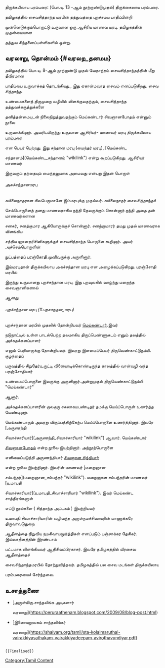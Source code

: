 திருக்கயிலாய பரம்பரை: (பொ.யு. 13 -ஆம் நூற்றாண்டுமுதல்) திருக்கைலாய பரம்பரை.
தமிழகத்தில் சைவசித்தாந்த மரபின் தத்துவத்தை புறச்சமய பாதிப்பின்றி
முன்னெடுக்கும்பொருட்டு உருவான ஒரு ஆசிரிய மாணவ மரபு. தமிழகத்தின் முதன்மையான
தத்துவ சிந்தனைப்பள்ளிகளில் ஒன்று.

## வரலாறு, தொன்மம் {#வரலற_தனமம}

தமிழகத்தில் பொ.யு. 8-ஆம் நூற்றாண்டு முதல் வேதாந்தம் சைவசித்தாந்தத்தின் மீது தீவிரமான
பாதிப்பை உருவாக்கத் தொடங்கியது., இது ஏகான்மவாத சைவம் எனப்படுகிறது. சைவ சித்தாந்த
உண்மைகளைத் திருமுறை வழியில் விளக்குவதற்கும், சைவசித்தாந்த தத்துவக்கருத்துக்களை
தனித்தன்மையுடன் நிலைநிறுத்துவதற்கும் மெய்கண்டார் சிவஞானபோதம் என்னும் நூலை
உருவாக்கினார். அவரிடமிருந்து உருவான ஆசிரியர்- மாணவர் மரபு திருக்கயிலாய பரம்பரை
என பெயர் பெற்றது. இது சந்தான மரபு (மைந்தர் மரபு), [மெய்கண்ட
சந்தானம்](மெய்கண்ட_சந்தானம் "wikilink") என்று கூறப்படுகிறது. ஆசிரியர் மாணவர்
இருவரும் தந்தையும் மைந்தனுமாக அமைவது என்பது இதன் பொருள்

###### அகச்சந்தானமரபு

கயிலைநாதரான சிவபெருமானே இம்மரபுக்கு முதல்வர். கயிலைநாதர் சைவசித்தாந்தச்
செம்பொருளைத் தனது மாணவராகிய நந்தி தேவருக்கும் சொன்னார்.நந்தி அதை தன் மாணவர்களான
சனகர், சனத்குமார ஆகியோருக்குச் சொன்னார். சனற்குமாரர் தமது முதல் மாணவராக விளங்கிய
சத்திய ஞானதரிசினிகளுக்குச் சைவசித்தாந்த பொருளை கூறினார். அவர் அச்செம்பொருளின்
நுட்பத்தைப் [பரஞ்சோதி முனிவர](பரஞ்சோதி_முனிவர் "wikilink")ுக்கு அருளினார்.
இம்மரபுதான் திருக்கயிலாய அகச்சந்தான மரபு என அழைக்கப்படுகிறது. பரஞ்சோதி மரபில்
இருந்து உருவானது புறச்சந்தான மரபு. இது புறவுலகில் வாழ்ந்து மறைந்த சைவஞானிகளால்
ஆனது.

###### புறச்சந்தான மரபு {#பறசசநதன_மரப}

புறச்சந்தான மரபில் முதலில் தோன்றியவர் [மெய்கண்டார்](மெய்கண்டார் "wikilink").இவர்
நடுநாட்டில் உள்ள பாடல்பெற்ற தலமாகிய திருப்பெண்ணாகடம் எனும் தலத்தில் அச்சுதக்களப்பாளர்
எனும் பெரியாருக்கு தோன்றியவர். இவரது இளமைப்பெயர் திருவெண்காட்டுநம்பி. குழந்தைப்
பருவத்தில் சிறுதேர்உருட்டி விளையாடிக்கொண்டிருந்த காலத்தில் வான்வழி வந்த பரஞ்சோதியார்
உண்மைப்பொருளை இவருக்கு அருளினார்.அன்றுமுதல் திருவெண்காட்டுநம்பி \"மெய்கண்டார்\"
ஆனார்.

அச்சுதக்களப்பாளரின் குலகுரு சகலாகமபண்டிதர் தமக்கு மெய்ப்பொருள் உணர்த்த வேண்டினார்.
மெய்கண்டாரும் அவரது விருப்பத்திற்கேற்ப மெய்ப்பொருளை உணர்த்தினார். இவரே [அருணந்தி
சிவாச்சாரியார்](அருணந்தி_சிவாச்சாரியார் "wikilink") ஆவார். மெய்கண்டார்
[சிவஞானபோதம்](சிவஞானபோதம் "wikilink") என்ற நூலை இயற்றினார். அந்நூற்பொருளை
எளிமைப்படுத்தி அருணந்தியார் [சிவஞான சித்தியார்](சிவஞான_சித்தியார் "wikilink")
என்ற நூலை இயற்றினார். இவரின் மாணவர் [மறைஞான
சம்பந்தர்](மறைஞான_சம்பந்தர் "wikilink"). மறைஞான சம்பந்தரின் மாணவர் [உமாபதி
சிவாச்சாரியார்](உமாபதி_சிவாச்சாரியார் "wikilink"). இவர் மெய்கண்ட சாத்திரங்களுள்
எட்டு நூல்களை ( சித்தாந்த அட்டகம் ) இயற்றியவர்

உமாபதி சிவாச்சாரியாரின் வழிவந்த அருள்நமச்சிவாயரின் மாணாக்கரே திருவாவடுதுறை
ஆதீனத்தை நிறுவிய நமசிவாயமூர்த்திகள் எனப்படும் பஞ்சாக்கர தேசிகர். இவ்வாதீனத்தின் இரண்டாம்
பட்டமாக விளங்கியவர் ஆதிசிவப்பிரகாசர். இவரே தமிழகத்தில் வீரசைவ ஆதீனத்தைச்
சைவசிந்தாந்தமரபில் தோற்றுவித்தவர். தமிழகத்தில் பல சைவ மடங்கள் திருக்கயிலாய
பரம்பரையைச் சேர்ந்தவை.

## உசாத்துணை

-   [அருள்மிகு.சாந்தலிங்க அடிகளார்
    வரலாறு](https://peruraathenam.blogspot.com/2009/08/blog-post.html)
-   [இணையநூலகம் சாந்தலிங்கர்
    வரலாறு](https://shaivam.org/tamil/sta-kolaimaruthal-vairakkiyasathakam-vairakkiyadeepam-avirothavundiyar.pdf)

```{=mediawiki}
{{Finalised}}
```
[Category:Tamil Content](Category:Tamil_Content "wikilink")

